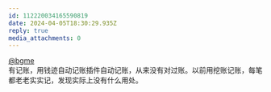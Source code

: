 ```yaml
---
id: 112220034165590819
date: 2024-04-05T18:30:29.935Z
reply: true
media_attachments: 0
---
```


[@bgme](https://bgme.me/@bgme)   
有记账，用钱迹自动记账插件自动记账，从来没有对过账。以前用挖账记账，每笔都老老实实记，发现实际上没有什么用处。

